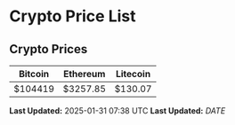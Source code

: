 # Crypto Price List

## Crypto Prices
| Bitcoin | Ethereum | Litecoin |
| ------- | -------- | -------- |
| $104419 | $3257.85 | $130.07 |
**Last Updated:** 2025-01-31 07:38 UTC
**Last Updated:** $DATE$
